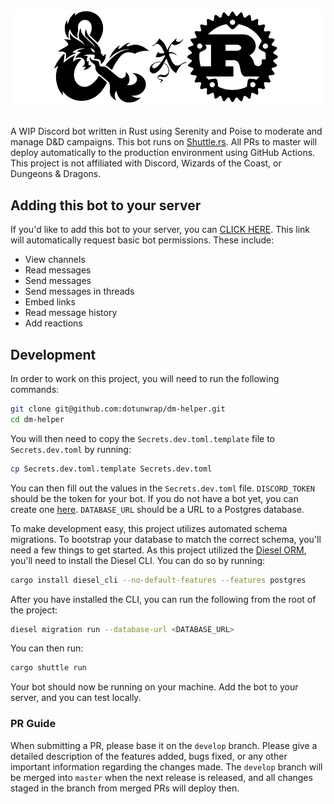 # <p align="center"><img src="assets/banner.png" style="width: 450; margin: 1rem 0 0 0" /></p>

A WIP Discord bot written in Rust using Serenity and Poise to moderate and manage D&amp;D campaigns.
This bot runs on [Shuttle.rs](https://shuttle.rs). All PRs to master will deploy automatically to the production environment using GitHub Actions.
This project is not affiliated with Discord, Wizards of the Coast, or Dungeons &amp; Dragons.

## Adding this bot to your server

If you'd like to add this bot to your server, you can [CLICK HERE](https://discord.com/oauth2/authorize?client_id=1206335553352769617&permissions=274877992000&scope=applications.commands+bot). This link will automatically request basic bot permissions. These include:

- View channels
- Read messages
- Send messages
- Send messages in threads
- Embed links
- Read message history
- Add reactions

## Development

In order to work on this project, you will need to run the following commands:

```bash
git clone git@github.com:dotunwrap/dm-helper.git
cd dm-helper
```

You will then need to copy the `Secrets.dev.toml.template` file to `Secrets.dev.toml` by running:

```bash
cp Secrets.dev.toml.template Secrets.dev.toml
```

You can then fill out the values in the `Secrets.dev.toml` file.
`DISCORD_TOKEN` should be the token for your bot. If you do not have a bot yet, you can create one [here](https://discord.com/developers/applications).
`DATABASE_URL` should be a URL to a Postgres database.

To make development easy, this project utilizes automated schema migrations. To bootstrap your database to match the correct schema, you'll need a few things to get started.
As this project utilized the [Diesel ORM](https://github.com/diesel-rs/diesel), you'll need to install the Diesel CLI. You can do so by running:

```bash
cargo install diesel_cli --no-default-features --features postgres
```

After you have installed the CLI, you can run the following from the root of the project:

```bash
diesel migration run --database-url <DATABASE_URL>
```

You can then run:

```bash
cargo shuttle run
```

Your bot should now be running on your machine. Add the bot to your server, and you can test locally.

### PR Guide

When submitting a PR, please base it on the `develop` branch.
Please give a detailed description of the features added, bugs fixed, or any other important information regarding the changes made.
The `develop` branch will be merged into `master` when the next release is released, and all changes staged in the branch from merged PRs will deploy then.

